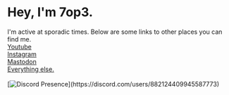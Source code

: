 <!---
7op3/7op3 is a ✨ special ✨ repository because its `README.md` (this file) appears on your GitHub profile.
You can click the Preview link to take a look at your changes.
--->
# Hey, I'm 7op3.
I'm active at sporadic times.
Below are some links to other places you can find me.
<br><a rel="me" href="https://youtube.com/@7op3">Youtube</a>
<br><a rel="me" href="https://instagram.com/autisticrobots">Instagram</a>
<br><a rel="me" href="https://eepy.zone/@7">Mastodon</a>
<br><a rel="me" href="https://slat.cc/ropes">Everything else.</a>
<br>
<br>[![Discord Presence](https://lanyard.cnrad.dev/api/882124409945587773?bg=000&borderRadius=30px&idleMessage=Prob%20asleep%20or%20afk%20(￣﹃￣)...)](https://discord.com/users/882124409945587773)

